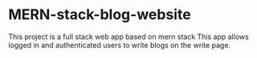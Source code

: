 # MERN-stack-blog-website
This project is a full stack web app based on  mern stack
This app allows logged in and authenticated users to write blogs on the write
page.
